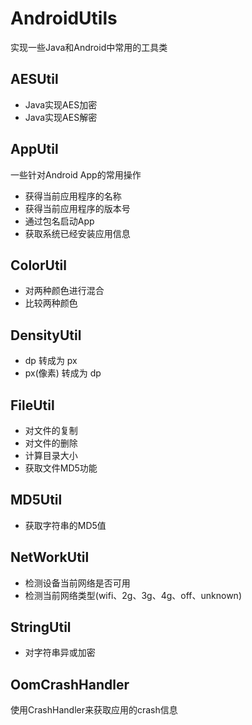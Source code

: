 # AndroidUtils
实现一些Java和Android中常用的工具类

## AESUtil
 - Java实现AES加密
 - Java实现AES解密

## AppUtil
一些针对Android App的常用操作
 - 获得当前应用程序的名称
 - 获得当前应用程序的版本号
 - 通过包名启动App
 - 获取系统已经安装应用信息

## ColorUtil
 - 对两种颜色进行混合
 - 比较两种颜色

## DensityUtil
 - dp 转成为 px
 - px(像素) 转成为 dp

## FileUtil
 - 对文件的复制
 - 对文件的删除
 - 计算目录大小
 - 获取文件MD5功能

## MD5Util
 - 获取字符串的MD5值

## NetWorkUtil
 - 检测设备当前网络是否可用
 - 检测当前网络类型(wifi、2g、3g、4g、off、unknown)

## StringUtil
 - 对字符串异或加密

## OomCrashHandler
使用CrashHandler来获取应用的crash信息

